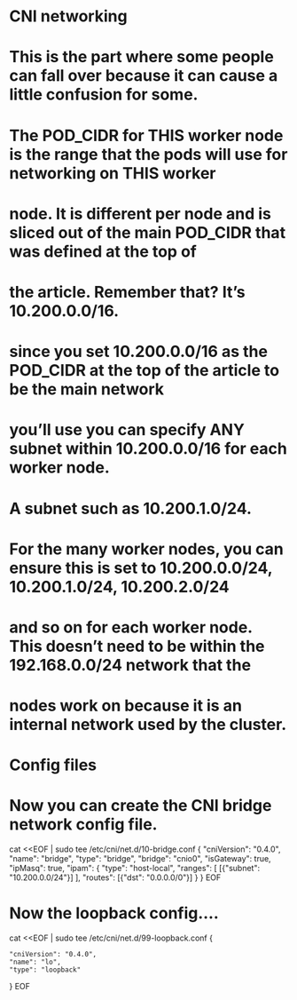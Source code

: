 # CNI networking
# This is the part where some people can fall over because it can cause a little confusion for some.
# The POD_CIDR for THIS worker node is the range that the pods will use for networking on THIS worker 
# node. It is different per node and is sliced out of the main POD_CIDR that was defined at the top of 
# the article. Remember that? It’s 10.200.0.0/16.

# since you set 10.200.0.0/16 as the POD_CIDR at the top of the article to be the main network 
# you’ll use you can specify ANY subnet within 10.200.0.0/16 for each worker node.
# A subnet such as 10.200.1.0/24.

# For the many worker nodes, you can ensure this is set to 10.200.0.0/24, 10.200.1.0/24, 10.200.2.0/24
# and so on for each worker node. This doesn’t need to be within the 192.168.0.0/24 network that the 
# nodes work on because it is an internal network used by the cluster.

# Config files
# Now you can create the CNI bridge network config file.

cat <<EOF | sudo tee /etc/cni/net.d/10-bridge.conf
{
    "cniVersion": "0.4.0",
    "name": "bridge",
    "type": "bridge",
    "bridge": "cnio0",
    "isGateway": true,
    "ipMasq": true,
    "ipam": {
        "type": "host-local",
        "ranges": [
          [{"subnet": "10.200.0.0/24"}]
        ],
        "routes": [{"dst": "0.0.0.0/0"}]
    }
}
EOF

# Now the loopback config….

cat <<EOF | sudo tee /etc/cni/net.d/99-loopback.conf
{

    "cniVersion": "0.4.0",
    "name": "lo",
    "type": "loopback"
}
EOF